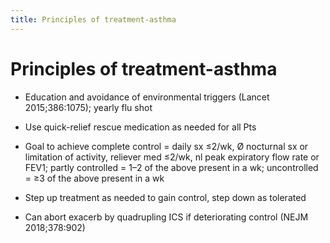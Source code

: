 ```yaml
---
title: Principles of treatment-asthma
---
```

# Principles of treatment-asthma


* Education and avoidance of environmental triggers (Lancet 2015;386:1075); yearly flu shot

* Use quick-relief rescue medication as needed for all Pts

* Goal to achieve complete control = daily sx ≤2/wk, Ø nocturnal sx or limitation of activity, reliever med ≤2/wk, nl peak expiratory flow rate or FEV1; partly controlled = 1–2 of the above present in a wk; uncontrolled = ≥3 of the above present in a wk

* Step up treatment as needed to gain control, step down as tolerated

* Can abort exacerb by quadrupling ICS if deteriorating control (NEJM 2018;378:902)
